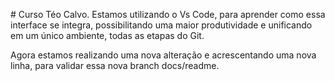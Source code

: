 \# Curso Téo Calvo.
Estamos utilizando o Vs Code, para aprender como essa interface se integra, possibilitando uma maior produtividade e unificando em um único ambiente, todas as etapas do Git.

Agora estamos realizando uma nova alteração e acrescentando uma nova linha, para validar essa nova branch docs/readme.
